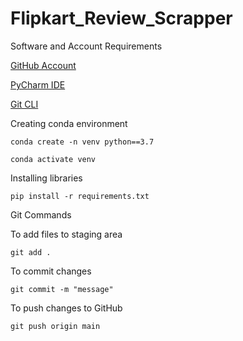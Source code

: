 # Flipkart_Review_Scrapper

Software and Account Requirements

[GitHub Account](https://github.com/)

[PyCharm IDE](https://www.jetbrains.com/pycharm/download/#section=windows)

[Git CLI](https://git-scm.com/downloads)

Creating conda environment
```
conda create -n venv python==3.7
```
```commandline
conda activate venv
```
Installing libraries
```commandline
pip install -r requirements.txt
```
Git Commands

To add files to staging area
```commandline
git add .
```
To commit changes
```commandline
git commit -m "message"
```
To push changes to GitHub
```commandline
git push origin main
```
